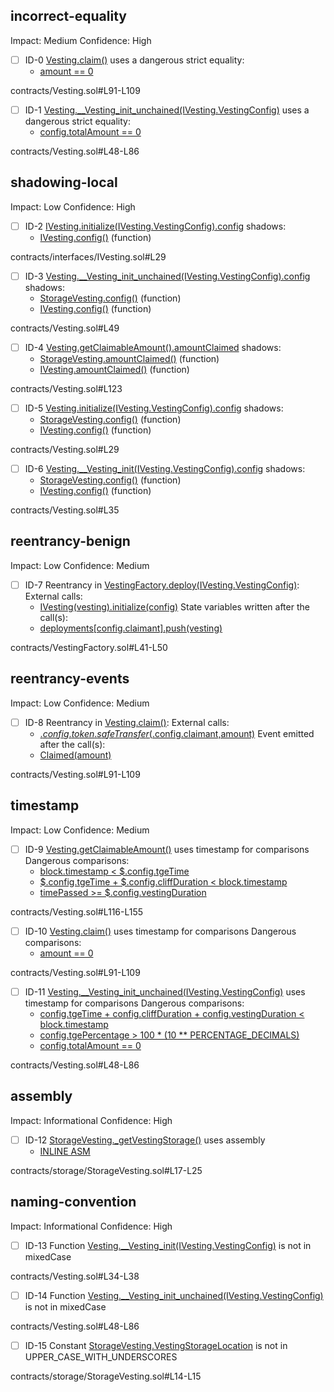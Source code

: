 
## incorrect-equality
Impact: Medium
Confidence: High
 - [ ] ID-0
[Vesting.claim()](contracts/Vesting.sol#L91-L109) uses a dangerous strict equality:
	- [amount == 0](contracts/Vesting.sol#L100)

contracts/Vesting.sol#L91-L109


 - [ ] ID-1
[Vesting.__Vesting_init_unchained(IVesting.VestingConfig)](contracts/Vesting.sol#L48-L86) uses a dangerous strict equality:
	- [config.totalAmount == 0](contracts/Vesting.sol#L81)

contracts/Vesting.sol#L48-L86


## shadowing-local
Impact: Low
Confidence: High
 - [ ] ID-2
[IVesting.initialize(IVesting.VestingConfig).config](contracts/interfaces/IVesting.sol#L29) shadows:
	- [IVesting.config()](contracts/interfaces/IVesting.sol#L35) (function)

contracts/interfaces/IVesting.sol#L29


 - [ ] ID-3
[Vesting.__Vesting_init_unchained(IVesting.VestingConfig).config](contracts/Vesting.sol#L49) shadows:
	- [StorageVesting.config()](contracts/storage/StorageVesting.sol#L27-L29) (function)
	- [IVesting.config()](contracts/interfaces/IVesting.sol#L35) (function)

contracts/Vesting.sol#L49


 - [ ] ID-4
[Vesting.getClaimableAmount().amountClaimed](contracts/Vesting.sol#L123) shadows:
	- [StorageVesting.amountClaimed()](contracts/storage/StorageVesting.sol#L31-L33) (function)
	- [IVesting.amountClaimed()](contracts/interfaces/IVesting.sol#L37) (function)

contracts/Vesting.sol#L123


 - [ ] ID-5
[Vesting.initialize(IVesting.VestingConfig).config](contracts/Vesting.sol#L29) shadows:
	- [StorageVesting.config()](contracts/storage/StorageVesting.sol#L27-L29) (function)
	- [IVesting.config()](contracts/interfaces/IVesting.sol#L35) (function)

contracts/Vesting.sol#L29


 - [ ] ID-6
[Vesting.__Vesting_init(IVesting.VestingConfig).config](contracts/Vesting.sol#L35) shadows:
	- [StorageVesting.config()](contracts/storage/StorageVesting.sol#L27-L29) (function)
	- [IVesting.config()](contracts/interfaces/IVesting.sol#L35) (function)

contracts/Vesting.sol#L35


## reentrancy-benign
Impact: Low
Confidence: Medium
 - [ ] ID-7
Reentrancy in [VestingFactory.deploy(IVesting.VestingConfig)](contracts/VestingFactory.sol#L41-L50):
	External calls:
	- [IVesting(vesting).initialize(config)](contracts/VestingFactory.sol#L45)
	State variables written after the call(s):
	- [deployments[config.claimant].push(vesting)](contracts/VestingFactory.sol#L47)

contracts/VestingFactory.sol#L41-L50


## reentrancy-events
Impact: Low
Confidence: Medium
 - [ ] ID-8
Reentrancy in [Vesting.claim()](contracts/Vesting.sol#L91-L109):
	External calls:
	- [$.config.token.safeTransfer($.config.claimant,amount)](contracts/Vesting.sol#L106)
	Event emitted after the call(s):
	- [Claimed(amount)](contracts/Vesting.sol#L108)

contracts/Vesting.sol#L91-L109


## timestamp
Impact: Low
Confidence: Medium
 - [ ] ID-9
[Vesting.getClaimableAmount()](contracts/Vesting.sol#L116-L155) uses timestamp for comparisons
	Dangerous comparisons:
	- [block.timestamp < $.config.tgeTime](contracts/Vesting.sol#L119)
	- [$.config.tgeTime + $.config.cliffDuration < block.timestamp](contracts/Vesting.sol#L138)
	- [timePassed >= $.config.vestingDuration](contracts/Vesting.sol#L143)

contracts/Vesting.sol#L116-L155


 - [ ] ID-10
[Vesting.claim()](contracts/Vesting.sol#L91-L109) uses timestamp for comparisons
	Dangerous comparisons:
	- [amount == 0](contracts/Vesting.sol#L100)

contracts/Vesting.sol#L91-L109


 - [ ] ID-11
[Vesting.__Vesting_init_unchained(IVesting.VestingConfig)](contracts/Vesting.sol#L48-L86) uses timestamp for comparisons
	Dangerous comparisons:
	- [config.tgeTime + config.cliffDuration + config.vestingDuration < block.timestamp](contracts/Vesting.sol#L71-L72)
	- [config.tgePercentage > 100 * (10 ** PERCENTAGE_DECIMALS)](contracts/Vesting.sol#L77)
	- [config.totalAmount == 0](contracts/Vesting.sol#L81)

contracts/Vesting.sol#L48-L86


## assembly
Impact: Informational
Confidence: High
 - [ ] ID-12
[StorageVesting._getVestingStorage()](contracts/storage/StorageVesting.sol#L17-L25) uses assembly
	- [INLINE ASM](contracts/storage/StorageVesting.sol#L22-L24)

contracts/storage/StorageVesting.sol#L17-L25

## naming-convention
Impact: Informational
Confidence: High

 - [ ] ID-13
Function [Vesting.__Vesting_init(IVesting.VestingConfig)](contracts/Vesting.sol#L34-L38) is not in mixedCase

contracts/Vesting.sol#L34-L38

 - [ ] ID-14
Function [Vesting.__Vesting_init_unchained(IVesting.VestingConfig)](contracts/Vesting.sol#L48-L86) is not in mixedCase

contracts/Vesting.sol#L48-L86


 - [ ] ID-15
Constant [StorageVesting.VestingStorageLocation](contracts/storage/StorageVesting.sol#L14-L15) is not in UPPER_CASE_WITH_UNDERSCORES

contracts/storage/StorageVesting.sol#L14-L15
